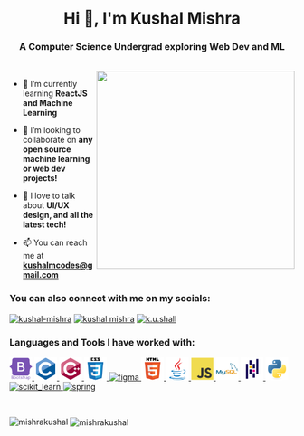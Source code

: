 <h1 align="center">Hi 👋, I'm Kushal Mishra</h1>
<h3 align="center">A Computer Science Undergrad exploring Web Dev and ML</h3>
<br>
<img align="right" height="350em" width="350em" src="https://drive.google.com/uc?export=view&id=1UXB2R30F1kAmdtQ2VgWBLxEuEAeUKjnA" />

- 🌱 I’m currently learning **ReactJS and Machine Learning**

- 👯 I’m looking to collaborate on **any open source machine learning or web dev projects!**

- 💬 I love to talk about **UI/UX design, and all the latest tech!**

- 📫 You can reach me at **kushalmcodes@gmail.com**

<h3 align="left">You can also connect with me on my socials:</h3>
<p align="left">
<a href="https://linkedin.com/in/kushal-mishra" target="blank"><img align="center" src="https://raw.githubusercontent.com/rahuldkjain/github-profile-readme-generator/master/src/images/icons/Social/linked-in-alt.svg" alt="kushal-mishra" height="30" width="40" /></a>
<a href="https://fb.com/kushal.mishra.180" target="blank"><img align="center" src="https://raw.githubusercontent.com/rahuldkjain/github-profile-readme-generator/master/src/images/icons/Social/facebook.svg" alt="kushal mishra" height="30" width="40" /></a>
<a href="https://instagram.com/k.u.shall" target="blank"><img align="center" src="https://raw.githubusercontent.com/rahuldkjain/github-profile-readme-generator/master/src/images/icons/Social/instagram.svg" alt="k.u.shall" height="30" width="40" /></a>
</p>

<h3 align="left">Languages and Tools I have worked with:</h3>
<p align="left"> <a href="https://getbootstrap.com" target="_blank" rel="noreferrer"> <img src="https://raw.githubusercontent.com/devicons/devicon/master/icons/bootstrap/bootstrap-plain-wordmark.svg" alt="bootstrap" width="40" height="40"/> </a> <a href="https://www.cprogramming.com/" target="_blank" rel="noreferrer"> <img src="https://raw.githubusercontent.com/devicons/devicon/master/icons/c/c-original.svg" alt="c" width="40" height="40"/> </a> <a href="https://www.w3schools.com/cpp/" target="_blank" rel="noreferrer"> <img src="https://raw.githubusercontent.com/devicons/devicon/master/icons/cplusplus/cplusplus-original.svg" alt="cplusplus" width="40" height="40"/> </a> <a href="https://www.w3schools.com/css/" target="_blank" rel="noreferrer"> <img src="https://raw.githubusercontent.com/devicons/devicon/master/icons/css3/css3-original-wordmark.svg" alt="css3" width="40" height="40"/> </a> <a href="https://www.figma.com/" target="_blank" rel="noreferrer"> <img src="https://www.vectorlogo.zone/logos/figma/figma-icon.svg" alt="figma" width="40" height="40"/> </a> <a href="https://www.w3.org/html/" target="_blank" rel="noreferrer"> <img src="https://raw.githubusercontent.com/devicons/devicon/master/icons/html5/html5-original-wordmark.svg" alt="html5" width="40" height="40"/> </a> <a href="https://www.java.com" target="_blank" rel="noreferrer"> <img src="https://raw.githubusercontent.com/devicons/devicon/master/icons/java/java-original.svg" alt="java" width="40" height="40"/> </a> <a href="https://developer.mozilla.org/en-US/docs/Web/JavaScript" target="_blank" rel="noreferrer"> <img src="https://raw.githubusercontent.com/devicons/devicon/master/icons/javascript/javascript-original.svg" alt="javascript" width="40" height="40"/> </a> <a href="https://www.mysql.com/" target="_blank" rel="noreferrer"> <img src="https://raw.githubusercontent.com/devicons/devicon/master/icons/mysql/mysql-original-wordmark.svg" alt="mysql" width="40" height="40"/> </a> <a href="https://pandas.pydata.org/" target="_blank" rel="noreferrer"> <img src="https://raw.githubusercontent.com/devicons/devicon/2ae2a900d2f041da66e950e4d48052658d850630/icons/pandas/pandas-original.svg" alt="pandas" width="40" height="40"/> </a> <a href="https://www.python.org" target="_blank" rel="noreferrer"> <img src="https://raw.githubusercontent.com/devicons/devicon/master/icons/python/python-original.svg" alt="python" width="40" height="40"/> </a> <a href="https://scikit-learn.org/" target="_blank" rel="noreferrer"> <img src="https://upload.wikimedia.org/wikipedia/commons/0/05/Scikit_learn_logo_small.svg" alt="scikit_learn" width="40" height="40"/> </a> <a href="https://spring.io/" target="_blank" rel="noreferrer"> <img src="https://www.vectorlogo.zone/logos/springio/springio-icon.svg" alt="spring" width="40" height="40"/> </a> </p>
<br>
<div>
<p><img align="left" src="https://github-readme-stats.vercel.app/api/top-langs?username=mishrakushal&show_icons=true&locale=en&layout=compact" alt="mishrakushal" /></p>

<p>&nbsp;<img align="center" src="https://github-readme-stats.vercel.app/api?username=mishrakushal&show_icons=true&locale=en" alt="mishrakushal" /></p>
</div>
